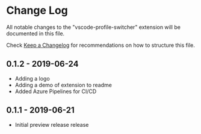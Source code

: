 # Change Log

All notable changes to the "vscode-profile-switcher" extension will be documented in this file.

Check [Keep a Changelog](http://keepachan2gelog.com/) for recommendations on how to structure this file.

## 0.1.2 - 2019-06-24

- Adding a logo
- Adding a demo of extension to readme
- Added Azure Pipelines for CI/CD

## 0.1.1 - 2019-06-21

- Initial preview release release